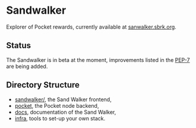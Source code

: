# Sandwalker

Explorer of Pocket rewards, currently available at [sanwalker.sbrk.org](http://sandwalker.sbrk.org/).

## Status

The Sandwalker is in beta at the moment, improvements listed in the
[PEP-7](https://forum.pokt.network/t/pep-7-the-sand-walker-a-pocket-reward-explorer/977)
are being added.

## Directory Structure

- [sandwalker/](sandwalker), the Sand Walker frontend,
- [pocket](pocket/), the Pocket node backend,
- [docs](docs/), documentation of the Sand Walker,
- [infra](infra/), tools to set-up your own stack.
